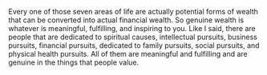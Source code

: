  Every one of those seven areas of life are actually potential forms of wealth that can be converted into actual financial wealth. So genuine wealth is whatever is meaningful, fulfilling, and inspiring to you. Like I said, there are people that are dedicated to spiritual causes, intellectual pursuits, business pursuits, financial pursuits, dedicated to family pursuits, social pursuits, and physical health pursuits. All of them are meaningful and fulfilling and are genuine in the things that people value.
